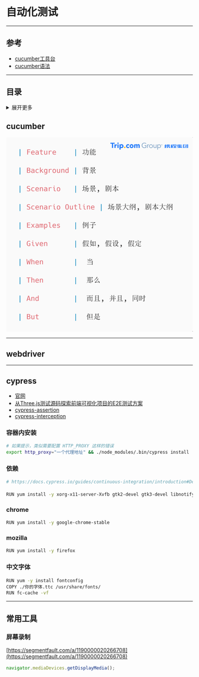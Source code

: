 # 自动化测试

---

## 参考

- [cucumber工具台](http://cuketest.com/zh-cn/cucumber/concepts#feature%E5%89%A7%E6%9C%AC)
- [cucumber语法](https://cucumber.io/docs/cucumber/cucumber-expressions/)

---

## 目录
<details>
<summary>展开更多</summary>

* [`cucumber`](#cucumber)
* [`cypress`](#cypress)
* [`常用工具`](#常用工具)

</details>

## cucumber

![cucumber语法中文映射](./cucumber语法中文映射.png)

---

## webdriver

---

## cypress
- [官网](https://docs.cypress.io/guides/overview/why-cypress.html#Debugging-tests)
- [从Three.js测试源码探索前端可视化项目的E2E测试方案](https://mp.weixin.qq.com/s/nNzMgc7U8M1cO-h6r0oHSA)
- [cypress-assertion](https://docs.cypress.io/guides/references/assertions#BDD-Assertions)
- [cypress-interception](https://docs.cypress.io/api/commands/intercept#Intercepting-a-response)

### 容器内安装
```sh
# 如果提示，类似需要配置 HTTP_PROXY 这样的错误
export http_proxy="一个代理地址" && ./node_modules/.bin/cypress install
```

### 依赖
```sh
# https://docs.cypress.io/guides/continuous-integration/introduction#Dependencies

RUN yum install -y xorg-x11-server-Xvfb gtk2-devel gtk3-devel libnotify-devel GConf2 nss libXScrnSaver alsa-lib

```

### chrome

```sh
RUN yum install -y google-chrome-stable
```

### mozilla

```sh
RUN yum install -y firefox
```



### 中文字体

```sh
RUN yum -y install fontconfig
COPY ./你的字体.ttc /usr/share/fonts/
RUN fc-cache -vf
```

---

## 常用工具

### 屏幕录制
[https://segmentfault.com/a/1190000020266708](https://segmentfault.com/a/1190000020266708)

```js
navigator.mediaDevices.getDisplayMedia();
```

